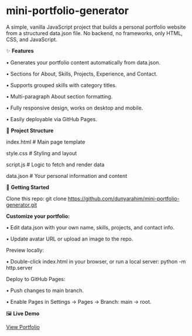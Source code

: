 # mini-portfolio-generator

A simple, vanilla JavaScript project that builds a personal portfolio website from a structured data.json file. No backend, no frameworks, only HTML, CSS, and JavaScript.

✨ **Features**

• Generates your portfolio content automatically from data.json.

• Sections for About, Skills, Projects, Experience, and Contact.

• Supports grouped skills with category titles.

• Multi-paragraph About section formatting.

• Fully responsive design, works on desktop and mobile.

• Easily deployable via GitHub Pages.

📂 **Project Structure**

index.html   # Main page template

style.css    # Styling and layout

script.js    # Logic to fetch and render data

data.json    # Your personal information and content

🚀 **Getting Started**

Clone this repo:
git clone https://github.com/dunyarahim/mini-portfolio-generator.git


**Customize your portfolio:** 

• Edit data.json with your own name, skills, projects, and contact info.

• Update avatar URL or upload an image to the repo.

Preview locally:

• Double-click index.html in your browser, or run a local server:
    python -m http.server

Deploy to GitHub Pages:

• Push changes to main branch.

• Enable Pages in Settings → Pages → Branch: main → root.

🖼 **Live Demo**

[View Portfolio](https://dunyarahim.github.io/mini-portfolio-generator/)
